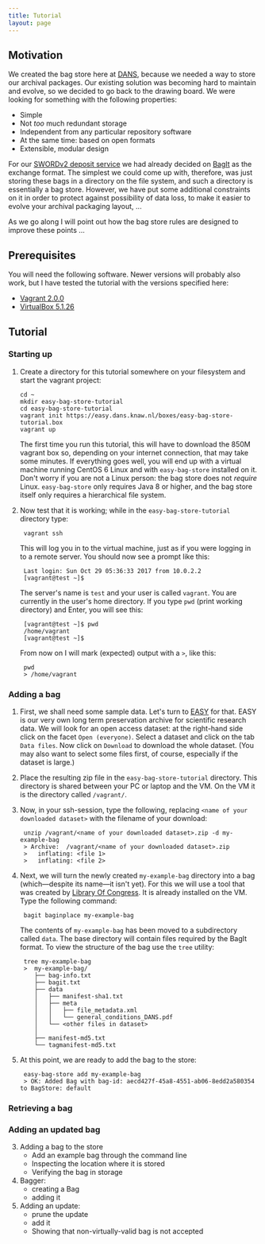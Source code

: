 ```yaml
---
title: Tutorial 
layout: page
---
```


Motivation
----------
We created the bag store here at [DANS], because we needed a way to store our archival packages. Our 
existing solution was becoming hard to maintain and evolve, so we decided to go back to the drawing board.
We were looking for something with the following properties:

* Simple
* Not *too* much redundant storage
* Independent from any particular repository software
* At the same time: based on open formats
* Extensible, modular design 
 
For our [SWORDv2 deposit service] we had already decided on [BagIt] as the exchange format. The simplest
we could come up with, therefore, was just storing these bags in a directory on the file system, and such
a directory is essentially a bag store. However, we have put some additional constraints on it in order
to protect against possibility of data loss, to make it easier to evolve your archival packaging layout, ...

As we go along I will point out how the bag store rules are designed to improve these points ...

<!-- TODO: laatste stuk herformulere -->


[DANS]: https://dans.knaw.nl/en 
[SWORDv2 deposit service]: https://easy.dans.knaw.nl/doc/sword2.html
[BagIt]: https://tools.ietf.org/html/draft-kunze-bagit

Prerequisites
-------------
You will need the following software. Newer versions will probably also work, but I have tested the tutorial
with the versions specified here:

* [Vagrant 2.0.0](https://releases.hashicorp.com/vagrant/2.0.0/)
* [VirtualBox 5.1.26](https://www.virtualbox.org/wiki/Changelog-5.1#v26) 

Tutorial
--------
### Starting up
1. Create a directory for this tutorial somewhere on your filesystem and start the vagrant project:
   
       cd ~
       mkdir easy-bag-store-tutorial
       cd easy-bag-store-tutorial
       vagrant init https://easy.dans.knaw.nl/boxes/easy-bag-store-tutorial.box
       vagrant up

   The first time you run this tutorial, this will have to download the 850M vagrant box so, depending on
   your internet connection, that may take some minutes. If everything goes well, you will end up with
   a virtual machine running CentOS 6 Linux and with `easy-bag-store` installed on it. Don't worry if you
   are not a Linux person: the bag store does not *require* Linux. `easy-bag-store` only requires Java 8
   or higher, and the bag store itself only requires a hierarchical file system.
   
2. Now test that it is working; while in the `easy-bag-store-tutorial` directory type:

        vagrant ssh   
   
   This will log you in to the virtual machine, just as if you were logging in to a remote server. 
   You should now see a prompt like this:
   
        Last login: Sun Oct 29 05:36:33 2017 from 10.0.2.2
        [vagrant@test ~]$
        
    The server's name is `test` and your user is called `vagrant`. You are currently in the user's 
    home directory. If you type `pwd` (print working directory) and Enter, you will see this:
    
        [vagrant@test ~]$ pwd
        /home/vagrant
        [vagrant@test ~]$
        
     From now on I will mark (expected) output with a `>`, like this:
     
        pwd
        > /home/vagrant    
        
### Adding a bag     
1. First, we shall need some sample data. Let's turn to [EASY] for that. EASY is our very own long term 
   preservation archive for scientific research data. We will look for an open access dataset: at the 
   right-hand side click on the facet `Open (everyone)`. Select a dataset and click on the tab 
   `Data files`. Now click on `Download` to download the whole dataset. (You may also want to select
   some files first, of course, especially if the dataset is large.) 
2. Place the resulting zip file in the `easy-bag-store-tutorial` directory. This directory is shared
   between your PC or laptop and the VM. On the VM it is the directory called `/vagrant/`.
3. Now, in your ssh-session, type the following, replacing `<name of your downloaded dataset>` with the
   filename of your download:

        unzip /vagrant/<name of your downloaded dataset>.zip -d my-example-bag
        > Archive:  /vagrant/<name of your downloaded dataset>.zip
        >   inflating: <file 1>
        >   inflating: <file 2>
        
4. Next, we will turn the newly created `my-example-bag` directory into a bag (which&mdash;despite its
   name&mdash;it isn't yet). For this we will use a tool that was created by [Library Of Congress]. 
   It is already installed on the VM. Type the following command:
   
        bagit baginplace my-example-bag
        
   The contents of `my-example-bag` has been moved to a subdirectory called `data`. The base
   directory will contain files required by the BagIt format. To view the structure of the bag
   use the `tree` utility:
   
        tree my-example-bag
        >  my-example-bag/
           ├── bag-info.txt
           ├── bagit.txt
           ├── data
           │   ├── manifest-sha1.txt
           │   ├── meta
           │   │   ├── file_metadata.xml
           │   │   └── general_conditions_DANS.pdf
           │   └── <other files in dataset>
           │   
           ├── manifest-md5.txt
           └── tagmanifest-md5.txt

5. At this point, we are ready to add the bag to the store:

        easy-bag-store add my-example-bag    
        > OK: Added Bag with bag-id: aecd427f-45a8-4551-ab06-8edd2a580354 to BagStore: default    
   
    
   
   
### Retrieving a bag





### Adding an updated bag

   
   
[EASY]: https://easy.dans.knaw.nl/ui/browse
[Library Of Congress]: https://github.com/LibraryOfCongress/bagit-java
       
3. Adding a bag to the store
    - Add an example bag through the command line
    - Inspecting the location where it is stored
    - Verifying the bag in storage
4. Bagger: 
    - creating a Bag
    - adding it
5. Adding an update:
    - prune the update
    - add it
    - Showing that non-virtually-valid bag is not accepted


